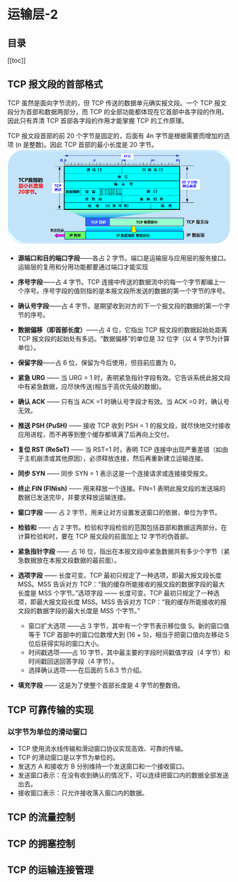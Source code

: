 # 运输层-2

## 目录

[[toc]]


## TCP 报文段的首部格式
TCP 虽然是面向字节流的，但 TCP 传送的数据单元确实报文段。一个 TCP 报文段分为首部和数据两部分，而 TCP 的全部功能都体现在它首部中各字段的作用。因此只有弄清 TCP 首部各字段的作用才能掌握 TCP 的工作原理。

TCP 报文段首部的前 20 个字节是固定的，后面有 4n 字节是根据需要而增加的选项 (n 是整数)。因此 TCP 首部的最小长度是 20 字节。
![TCP报文段的首部格式](/internet/5-20.png "TCP报文段的首部格式")
+ **源端口和目的端口字段**——各占 2 字节。端口是运输层与应用层的服务接口。运输层的复用和分用功能都要通过端口才能实现
+ **序号字段**——占 4 字节。TCP 连接中传送的数据流中的每一个字节都编上一个序号。序号字段的值则指的是本报文段所发送的数据的第一个字节的序号。 
+ **确认号字段**——占 4 字节，是期望收到对方的下一个报文段的数据的第一个字节的序号。
+ **数据偏移（即首部长度）**——占 4 位，它指出 TCP 报文段的数据起始处距离 TCP 报文段的起始处有多远。“数据偏移”的单位是 32 位字（以 4 字节为计算单位）。 
+ **保留字段**——占 6 位，保留为今后使用，但目前应置为 0。
+ **紧急 URG** —— 当 URG = 1 时，表明紧急指针字段有效。它告诉系统此报文段中有紧急数据，应尽快传送(相当于高优先级的数据)。
+ **确认 ACK** —— 只有当 ACK =1 时确认号字段才有效。当 ACK =0 时，确认号无效。
+ **推送 PSH (PuSH)** —— 接收 TCP 收到 PSH = 1 的报文段，就尽快地交付接收应用进程，而不再等到整个缓存都填满了后再向上交付。
+ **复位 RST (ReSeT)** —— 当 RST=1 时，表明 TCP 连接中出现严重差错（如由于主机崩溃或其他原因），必须释放连接，然后再重新建立运输连接。
+ **同步 SYN** —— 同步 SYN = 1 表示这是一个连接请求或连接接受报文。
+ **终止 FIN (FINish)** —— 用来释放一个连接。FIN=1 表明此报文段的发送端的数据已发送完毕，并要求释放运输连接。
+ **窗口字段** —— 占 2 字节，用来让对方设置发送窗口的依据，单位为字节。
+ **检验和** —— 占 2 字节。检验和字段检验的范围包括首部和数据这两部分。在计算检验和时，要在 TCP 报文段的前面加上 12 字节的伪首部。
+ **紧急指针字段** —— 占 16 位，指出在本报文段中紧急数据共有多少个字节（紧急数据放在本报文段数据的最前面）。
+ **选项字段** —— 长度可变。TCP 最初只规定了一种选项，即最大报文段长度 MSS。MSS 告诉对方 TCP：“我的缓存所能接收的报文段的数据字段的最大长度是 MSS 个字节。”选项字段 —— 长度可变。TCP 最初只规定了一种选项，即最大报文段长度 MSS。MSS 告诉对方 TCP：“我的缓存所能接收的报文段的数据字段的最大长度是 MSS 个字节。”
    + 窗口扩大选项 ——占 3 字节，其中有一个字节表示移位值 S。新的窗口值等于 TCP 首部中的窗口位数增大到 (16 + S)，相当于把窗口值向左移动 S 位后获得实际的窗口大小。
    + 时间戳选项——占 10 字节，其中最主要的字段时间戳值字段（4 字节）和时间戳回送回答字段（4 字节）。
    + 选择确认选项——在后面的 5.6.3 节介绍。 

+ **填充字段** —— 这是为了使整个首部长度是 4 字节的整数倍。

## TCP 可靠传输的实现

### 以字节为单位的滑动窗口
+ TCP 使用流水线传输和滑动窗口协议实现高效、可靠的传输。
+ TCP 的滑动窗口是以字节为单位的。
+ 发送方 A 和接收方 B 分别维持一个发送窗口和一个接收窗口。
+ 发送窗口表示：在没有收到确认的情况下，可以连续把窗口内的数据全部发送出去。
+ 接收窗口表示：只允许接收落入窗口内的数据。


## TCP 的流量控制

## TCP 的拥塞控制

## TCP 的运输连接管理